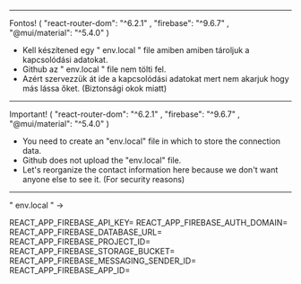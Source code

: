 *********************
Fontos! 
( "react-router-dom": "^6.2.1" ,
    "firebase": "^9.6.7" ,
    "@mui/material": "^5.4.0" )

- Kell készítened egy " env.local " file amiben amiben tároljuk a kapcsolódási adatokat.
- Github az " env.local " file nem tölti fel. 
- Azért szervezzük át ide a kapcsolódási adatokat mert nem akarjuk hogy más lássa őket. (Biztonsági okok miatt) 

*********************
Important!
( "react-router-dom": "^6.2.1" ,
    "firebase": "^9.6.7" ,
    "@mui/material": "^5.4.0" )

- You need to create an "env.local" file in which to store the connection data.
- Github does not upload the "env.local" file.
- Let's reorganize the contact information here because we don't want anyone else to see it. (For security reasons)

*********************
" env.local " -> 

REACT_APP_FIREBASE_API_KEY=
REACT_APP_FIREBASE_AUTH_DOMAIN=
REACT_APP_FIREBASE_DATABASE_URL=
REACT_APP_FIREBASE_PROJECT_ID=
REACT_APP_FIREBASE_STORAGE_BUCKET=
REACT_APP_FIREBASE_MESSAGING_SENDER_ID=
REACT_APP_FIREBASE_APP_ID=
